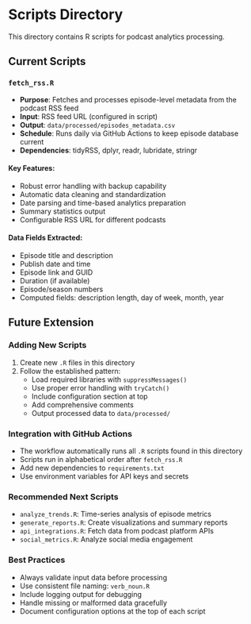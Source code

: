 # Scripts Directory

This directory contains R scripts for podcast analytics processing.

## Current Scripts

### `fetch_rss.R`
- **Purpose**: Fetches and processes episode-level metadata from the podcast RSS feed
- **Input**: RSS feed URL (configured in script)
- **Output**: `data/processed/episodes_metadata.csv`
- **Schedule**: Runs daily via GitHub Actions to keep episode database current
- **Dependencies**: tidyRSS, dplyr, readr, lubridate, stringr

#### Key Features:
- Robust error handling with backup capability
- Automatic data cleaning and standardization
- Date parsing and time-based analytics preparation
- Summary statistics output
- Configurable RSS URL for different podcasts

#### Data Fields Extracted:
- Episode title and description
- Publish date and time
- Episode link and GUID
- Duration (if available)
- Episode/season numbers
- Computed fields: description length, day of week, month, year

## Future Extension

### Adding New Scripts
1. Create new `.R` files in this directory
2. Follow the established pattern:
   - Load required libraries with `suppressMessages()`
   - Use proper error handling with `tryCatch()`
   - Include configuration section at top
   - Add comprehensive comments
   - Output processed data to `data/processed/`

### Integration with GitHub Actions
- The workflow automatically runs all `.R` scripts found in this directory
- Scripts run in alphabetical order after `fetch_rss.R`
- Add new dependencies to `requirements.txt`
- Use environment variables for API keys and secrets

### Recommended Next Scripts
- `analyze_trends.R`: Time-series analysis of episode metrics
- `generate_reports.R`: Create visualizations and summary reports
- `api_integrations.R`: Fetch data from podcast platform APIs
- `social_metrics.R`: Analyze social media engagement

### Best Practices
- Always validate input data before processing
- Use consistent file naming: `verb_noun.R`
- Include logging output for debugging
- Handle missing or malformed data gracefully
- Document configuration options at the top of each script